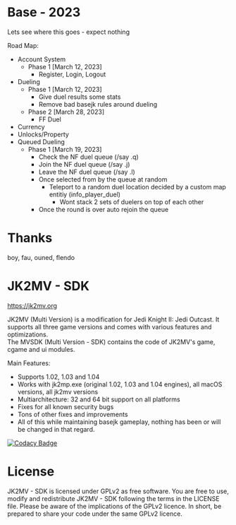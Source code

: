 # Base - 2023
Lets see where this goes - expect nothing

Road Map:
- Account System
	- Phase 1 [March 12, 2023]
		- Register, Login, Logout
- Dueling
	- Phase 1 [March 12, 2023] 
		- Give duel results some stats
		- Remove bad basejk rules around dueling
	- Phase 2 [March 28, 2023]
		- FF Duel
- Currency
- Unlocks/Property
- Queued Dueling
	- Phase 1 [March 19, 2023]
		- Check the NF duel queue (/say .q)
		- Join the NF duel queue (/say .j)
		- Leave the NF duel queue (/say .l)
		- Once selected from by the queue at random
			- Teleport to a random duel location decided by a custom map entitiy (info_player_duel)
				- Wont stack 2 sets of duelers on top of each other
		- Once the round is over auto rejoin the queue

# Thanks
boy, fau, ouned, flendo

# JK2MV - SDK
https://jk2mv.org

JK2MV (Multi Version) is a modification for Jedi Knight II: Jedi Outcast. It supports all three game versions and comes with various features and optimizations.  
The MVSDK (Multi Version - SDK) contains the code of JK2MV's game, cgame and ui modules.

Main Features:
- Supports 1.02, 1.03 and 1.04
- Works with jk2mp.exe (original 1.02, 1.03 and 1.04 engines), all macOS versions, all jk2mv versions
- Multiarchitecture: 32 and 64 bit support on all platforms
- Fixes for all known security bugs
- Tons of other fixes and improvements
- All of this while maintaining basejk gameplay, nothing has been or will be changed in that regard.

[![Codacy Badge](https://api.codacy.com/project/badge/Grade/ff39df770552430d98ef3661ce3abea6)](https://www.codacy.com/app/mvdevs/mvsdk?utm_source=github.com&amp;utm_medium=referral&amp;utm_content=mvdevs/mvsdk&amp;utm_campaign=Badge_Grade)

# License
JK2MV - SDK is licensed under GPLv2 as free software. You are free to use, modify and redistribute JK2MV - SDK following the terms in the LICENSE file. Please be aware of the implications of the GPLv2 licence. In short, be prepared to share your code under the same GPLv2 licence.
